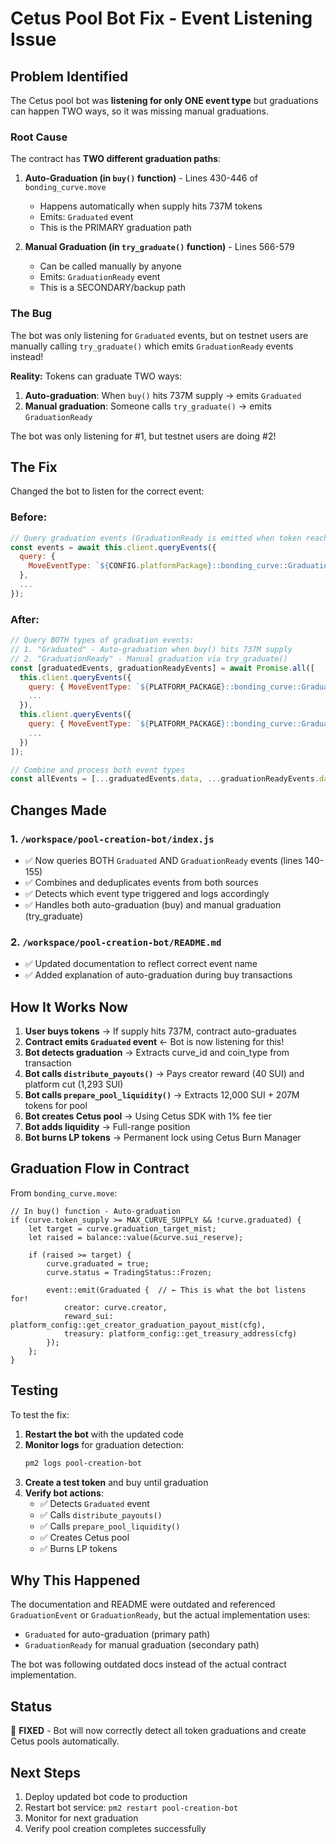 # Cetus Pool Bot Fix - Event Listening Issue

## Problem Identified

The Cetus pool bot was **listening for only ONE event type** but graduations can happen TWO ways, so it was missing manual graduations.

### Root Cause

The contract has **TWO different graduation paths**:

1. **Auto-Graduation (in `buy()` function)** - Lines 430-446 of `bonding_curve.move`
   - Happens automatically when supply hits 737M tokens
   - Emits: `Graduated` event
   - This is the PRIMARY graduation path

2. **Manual Graduation (in `try_graduate()` function)** - Lines 566-579
   - Can be called manually by anyone
   - Emits: `GraduationReady` event
   - This is a SECONDARY/backup path

### The Bug

The bot was only listening for `Graduated` events, but on testnet users are manually calling `try_graduate()` which emits `GraduationReady` events instead!

**Reality:** Tokens can graduate TWO ways:
1. **Auto-graduation**: When `buy()` hits 737M supply → emits `Graduated` 
2. **Manual graduation**: Someone calls `try_graduate()` → emits `GraduationReady`

The bot was only listening for #1, but testnet users are doing #2!

## The Fix

Changed the bot to listen for the correct event:

### Before:
```javascript
// Query graduation events (GraduationReady is emitted when token reaches threshold)
const events = await this.client.queryEvents({
  query: {
    MoveEventType: `${CONFIG.platformPackage}::bonding_curve::GraduationReady`,
  },
  ...
});
```

### After:
```javascript
// Query BOTH types of graduation events:
// 1. "Graduated" - Auto-graduation when buy() hits 737M supply
// 2. "GraduationReady" - Manual graduation via try_graduate()
const [graduatedEvents, graduationReadyEvents] = await Promise.all([
  this.client.queryEvents({
    query: { MoveEventType: `${PLATFORM_PACKAGE}::bonding_curve::Graduated` },
    ...
  }),
  this.client.queryEvents({
    query: { MoveEventType: `${PLATFORM_PACKAGE}::bonding_curve::GraduationReady` },
    ...
  })
]);

// Combine and process both event types
const allEvents = [...graduatedEvents.data, ...graduationReadyEvents.data];
```

## Changes Made

### 1. `/workspace/pool-creation-bot/index.js`
- ✅ Now queries BOTH `Graduated` AND `GraduationReady` events (lines 140-155)
- ✅ Combines and deduplicates events from both sources
- ✅ Detects which event type triggered and logs accordingly
- ✅ Handles both auto-graduation (buy) and manual graduation (try_graduate)

### 2. `/workspace/pool-creation-bot/README.md`
- ✅ Updated documentation to reflect correct event name
- ✅ Added explanation of auto-graduation during buy transactions

## How It Works Now

1. **User buys tokens** → If supply hits 737M, contract auto-graduates
2. **Contract emits `Graduated` event** ← Bot is now listening for this!
3. **Bot detects graduation** → Extracts curve_id and coin_type from transaction
4. **Bot calls `distribute_payouts()`** → Pays creator reward (40 SUI) and platform cut (1,293 SUI)
5. **Bot calls `prepare_pool_liquidity()`** → Extracts 12,000 SUI + 207M tokens for pool
6. **Bot creates Cetus pool** → Using Cetus SDK with 1% fee tier
7. **Bot adds liquidity** → Full-range position
8. **Bot burns LP tokens** → Permanent lock using Cetus Burn Manager

## Graduation Flow in Contract

From `bonding_curve.move`:

```move
// In buy() function - Auto-graduation
if (curve.token_supply >= MAX_CURVE_SUPPLY && !curve.graduated) {
    let target = curve.graduation_target_mist;
    let raised = balance::value(&curve.sui_reserve);
    
    if (raised >= target) {
        curve.graduated = true;
        curve.status = TradingStatus::Frozen;
        
        event::emit(Graduated {  // ← This is what the bot listens for!
            creator: curve.creator,
            reward_sui: platform_config::get_creator_graduation_payout_mist(cfg),
            treasury: platform_config::get_treasury_address(cfg)
        });
    };
}
```

## Testing

To test the fix:

1. **Restart the bot** with the updated code
2. **Monitor logs** for graduation detection:
   ```bash
   pm2 logs pool-creation-bot
   ```
3. **Create a test token** and buy until graduation
4. **Verify bot actions**:
   - ✅ Detects `Graduated` event
   - ✅ Calls `distribute_payouts()`
   - ✅ Calls `prepare_pool_liquidity()`
   - ✅ Creates Cetus pool
   - ✅ Burns LP tokens

## Why This Happened

The documentation and README were outdated and referenced `GraduationEvent` or `GraduationReady`, but the actual implementation uses:
- `Graduated` for auto-graduation (primary path)
- `GraduationReady` for manual graduation (secondary path)

The bot was following outdated docs instead of the actual contract implementation.

## Status

🎯 **FIXED** - Bot will now correctly detect all token graduations and create Cetus pools automatically.

## Next Steps

1. Deploy updated bot code to production
2. Restart bot service: `pm2 restart pool-creation-bot`
3. Monitor for next graduation
4. Verify pool creation completes successfully
